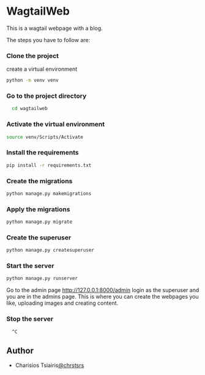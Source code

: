 # WagtailWeb

This is a wagtail webpage with a blog.

The steps you have to follow are:

### Clone the project
create a virtual environment 
```bash
python -m venv venv
```
### Go to the project directory

```bash
  cd wagtailweb
```

### Activate the virtual environment
```bash
source venv/Scripts/Activate
```

### Install the requirements
```bash
pip install -r requirements.txt
```

### Create the migrations
```bash
python manage.py makemigrations
```

### Apply the migrations
```bash
python manage.py migrate
```

### Create the superuser
```bash
python manage.py createsuperuser
```

### Start the server
```bash
python manage.py runserver
```
Go to the admin page
http://127.0.0.1:8000/admin
login as the superuser and you are in the admins page. 
This is where you can create the webpages you like, uploading images and creating content.

### Stop the server
```bash
  ^C
```

## Author

- Charisios Tsiairis[@chrstsrs](https://www.github.com/chrstsrs)
